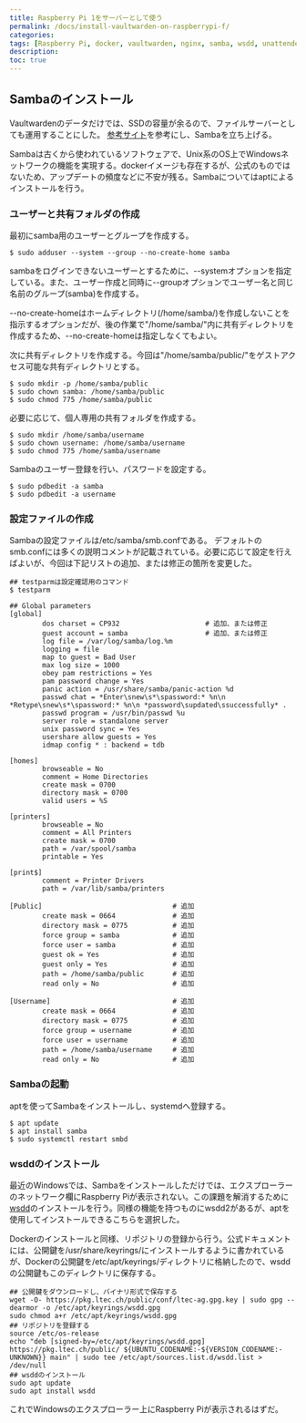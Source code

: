 ```yaml
---
title: Raspberry Pi 1をサーバーとして使う
permalink: /docs/install-vaultwarden-on-raspberrypi-f/
categories:
tags: [Raspberry Pi, docker, vaultwarden, nginx, samba, wsdd, unattended-upgrades, watchtower, rsync]
description:  
toc: true
---
```

## Sambaのインストール

Vaultwardenのデータだけでは、SSDの容量が余るので、ファイルサーバーとしても運用することにした。
[参考サイト](https://pc.watch.impress.co.jp/docs/column/ubuntu/1501933.html)を参考にし、Sambaを立ち上げる。

Sambaは古くから使われているソフトウェアで、Unix系のOS上でWindowsネットワークの機能を実現する。dockerイメージも存在するが、公式のものではないため、アップデートの頻度などに不安が残る。Sambaについてはaptによるインストールを行う。

### ユーザーと共有フォルダの作成

最初にsamba用のユーザーとグループを作成する。
```
$ sudo adduser --system --group --no-create-home samba
```
sambaをログインできないユーザーとするために、--systemオプションを指定している。また、ユーザー作成と同時に--groupオプションでユーザー名と同じ名前のグループ(samba)を作成する。

--no-create-homeはホームディレクトリ(/home/samba/)を作成しないことを指示するオプションだが、後の作業で"/home/samba/"内に共有ディレクトリを作成するため、--no-create-homeは指定しなくてもよい。

次に共有ディレクトリを作成する。今回は"/home/samba/public/"をゲストアクセス可能な共有ディレクトリとする。

```
$ sudo mkdir -p /home/samba/public
$ sudo chown samba: /home/samba/public
$ sudo chmod 775 /home/samba/public
```

必要に応じて、個人専用の共有フォルダを作成する。

```
$ sudo mkdir /home/samba/username
$ sudo chown username: /home/samba/username
$ sudo chmod 775 /home/samba/username
```

Sambaのユーザー登録を行い、パスワードを設定する。

```
$ sudo pdbedit -a samba
$ sudo pdbedit -a username
```

### 設定ファイルの作成

Sambaの設定ファイルは/etc/samba/smb.confである。
デフォルトのsmb.confには多くの説明コメントが記載されている。必要に応じて設定を行えばよいが、今回は下記リストの追加、または修正の箇所を変更した。
```
## testparmは設定確認用のコマンド
$ testparm

## Global parameters
[global]
        dos charset = CP932                     # 追加、または修正
        guest account = samba                   # 追加、または修正
        log file = /var/log/samba/log.%m
        logging = file
        map to guest = Bad User
        max log size = 1000
        obey pam restrictions = Yes
        pam password change = Yes
        panic action = /usr/share/samba/panic-action %d
        passwd chat = *Enter\snew\s*\spassword:* %n\n *Retype\snew\s*\spassword:* %n\n *password\supdated\ssuccessfully* .
        passwd program = /usr/bin/passwd %u
        server role = standalone server
        unix password sync = Yes
        usershare allow guests = Yes
        idmap config * : backend = tdb

[homes]
        browseable = No
        comment = Home Directories
        create mask = 0700
        directory mask = 0700
        valid users = %S

[printers]
        browseable = No
        comment = All Printers
        create mask = 0700
        path = /var/spool/samba
        printable = Yes

[print$]
        comment = Printer Drivers
        path = /var/lib/samba/printers

[Public]                                # 追加
        create mask = 0664              # 追加
        directory mask = 0775           # 追加
        force group = samba             # 追加
        force user = samba              # 追加
        guest ok = Yes                  # 追加
        guest only = Yes                # 追加
        path = /home/samba/public       # 追加
        read only = No                  # 追加

[Username]                              # 追加
        create mask = 0664              # 追加
        directory mask = 0775           # 追加
        force group = username          # 追加
        force user = username           # 追加
        path = /home/samba/username     # 追加
        read only = No                  # 追加
```
### Sambaの起動

aptを使ってSambaをインストールし、systemdへ登録する。
```
$ apt update
$ apt install samba
$ sudo systemctl restart smbd
```

### wsddのインストール

最近のWindowsでは、Sambaをインストールしただけでは、エクスプローラーのネットワーク欄にRaspberry Piが表示されない。この課題を解消するために[wsdd](https://github.com/christgau/wsdd)のインストールを行う。同様の機能を持つものにwsdd2があるが、aptを使用してインストールできるこちらを選択した。

Dockerのインストールと同様、リポジトリの登録から行う。公式ドキュメントには、公開鍵を/usr/share/keyrings/にインストールするように書かれているが、Dockerの公開鍵を/etc/apt/keyrings/ディレクトリに格納したので、wsddの公開鍵もこのディレクトリに保存する。
```
## 公開鍵をダウンロードし、バイナリ形式で保存する
wget -O- https://pkg.ltec.ch/public/conf/ltec-ag.gpg.key | sudo gpg --dearmor -o /etc/apt/keyrings/wsdd.gpg
sudo chmod a+r /etc/apt/keyrings/wsdd.gpg
## リポジトリを登録する
source /etc/os-release
echo "deb [signed-by=/etc/apt/keyrings/wsdd.gpg] https://pkg.ltec.ch/public/ ${UBUNTU_CODENAME:-${VERSION_CODENAME:-UNKNOWN}} main" | sudo tee /etc/apt/sources.list.d/wsdd.list > /dev/null
## wsddのインストール
sudo apt update
sudo apt install wsdd
```

これでWindowsのエクスプローラー上にRaspberry Piが表示されるはずだ。
